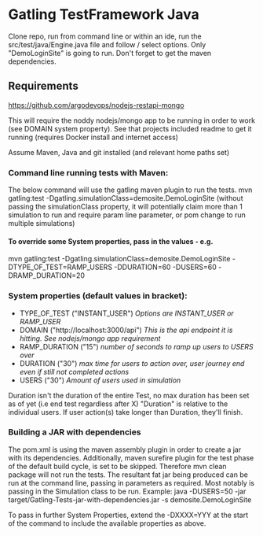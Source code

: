Gatling TestFramework Java
====
Clone repo, run from command line or within an ide, run the src/test/java/Engine.java file and follow / select options.
Only "DemoLoginSite" is going to run.
Don't forget to get the maven dependencies.

## Requirements
https://github.com/argodevops/nodejs-restapi-mongo

This will require the noddy nodejs/mongo app to be running in order to work (see DOMAIN system property). 
See that projects included readme to get it running (requires Docker install and internet access)

Assume Maven, Java and git installed (and relevant home paths set)

### Command line running tests with Maven:
The below command will use the gatling maven plugin to run the tests.
mvn gatling:test -Dgatling.simulationClass=demosite.DemoLoginSite
(without passing the simulationClass property, it will potentially claim more than 1 simulation to run and require param line parameter, or pom change to run multiple simulations)

#### To override some System properties, pass in the values - e.g.
mvn gatling:test -Dgatling.simulationClass=demosite.DemoLoginSite -DTYPE_OF_TEST=RAMP_USERS -DDURATION=60 -DUSERS=60 -DRAMP_DURATION=20

### System properties (default values in bracket):
- TYPE_OF_TEST  ("INSTANT_USER") *Options are INSTANT_USER or RAMP_USER*
- DOMAIN    ("http://localhost:3000/api") *This is the api endpoint it is hitting. See nodejs/mongo app requirement*
- RAMP_DURATION  ("15") *number of seconds to ramp up users to USERS over*
- DURATION ("30") *max time for users to action over, user journey end even if still not completed actions*
- USERS ("30") *Amount of users used in simulation*

Duration isn't the duration of the entire Test, no max duration has been set as of yet (i.e end test regardless after X)
"Duration" is relative to the individual users. If user action(s) take longer than Duration, they'll finish.

### Building a JAR with dependencies
The pom.xml is using the maven assembly plugin in order to create a jar with its dependencies. 
Additionally, maven surefire plugin for the test phase of the default build cycle, is set to be skipped.
Therefore mvn clean package will not run the tests.
The resultant fat jar being produced can be run at the command line, passing in parameters as required. Most notably is passing in the Simulation class to be run.
Example:
java -DUSERS=50 -jar target/Gatling-Tests-jar-with-dependencies.jar -s demosite.DemoLoginSite

To pass in further System Properties, extend the -DXXXX=YYY at the start of the command to include the available properties as above.
